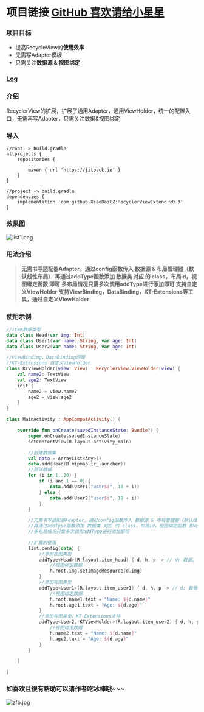 # 项目链接 [GitHub 喜欢请给小星星](https://github.com/XiaoBaiCZ/RecyclerViewExtend/)
### 项目目标
- 提高RecycleView的**使用效率**
- 无需写Adapter模板
- 只需关注**数据源 & 视图绑定**

### [Log](https://github.com/XiaoBaiCZ/RecyclerViewExtend/tree/master/log)

### 介绍
RecyclerView的扩展，扩展了通用Adapter，通用ViewHolder，统一的配置入口，无需再写Adapter，只需关注数据&视图绑定

### 导入
~~~
//root -> build.gradle
allprojects {
    repositories {
        ...
        maven { url 'https://jitpack.io' }
    }
}
~~~
~~~
//project -> build.gradle
dependencies {
    implementation 'com.github.XiaoBaiCZ:RecyclerViewExtend:v0.3'
}
~~~

### 效果图
![list1.png](https://upload-images.jianshu.io/upload_images/4191132-ad053b8c9f96acff.png?imageMogr2/auto-orient/strip%7CimageView2/2/w/1240)

### 用法介绍
> **无需书写适配器Adapter，通过config函数传入 数据源 & 布局管理器（默认线性布局）**
> **再通过addType函数添加 数据类 对应 的 class，布局id，视图绑定函数 即可**
> **多布局情况只需多次调用addType进行添加即可**
> **支持自定义ViewHolder**
> **支持ViewBinding，DataBinding，KT-Extensions等工具，通过自定义ViewHolder**

### 使用示例
~~~ Kotlin
//item数据类型
data class Head(var img: Int)
data class User1(var name: String, var age: Int)
data class User2(var name: String, var age: Int)

//ViewBinding，DataBinding同理
//KT-Extensions 自定义ViewHolder
class KTViewHolder(view: View) : RecyclerView.ViewHolder(view) {
    val name2: TextView
    val age2: TextView
    init {
        name2 = view.name2
        age2 = view.age2
    }
}

class MainActivity : AppCompatActivity() {

    override fun onCreate(savedInstanceState: Bundle?) {
        super.onCreate(savedInstanceState)
        setContentView(R.layout.activity_main)

        //创建数据集
        val data = ArrayList<Any>()
        data.add(Head(R.mipmap.ic_launcher))
        //测试数据
        for (i in 1..20) {
            if (i and 1 == 0) {
                data.add(User1("user$i", 18 + i))
            } else {
                data.add(User2("user$i", 18 + i))
            }
        }

        //无需书写适配器Adapter，通过config函数传入 数据源 & 布局管理器（默认线性布局）
        //再通过addType函数添加 数据类 对应 的 class，布局id，视图绑定函数 即可
        //多布局情况只需多次调用addType进行添加即可

        //扩展的使用
        list.config(data) {
            //添加视图类型
            addType<Head>(R.layout.item_head) { d, h, p -> // d: 数据, h: viewholder, p: 下标
                //视图绑定数据
                h.root.img.setImageResource(d.img)
            }
            //添加视图类型
            addType<User1>(R.layout.item_user1) { d, h, p -> // d: 数据, h: viewholder, p: 下标
                //视图绑定数据
                h.root.name1.text = "Name: ${d.name}"
                h.root.age1.text = "Age: ${d.age}"
            }
            //添加视图类型，KT-Extensions支持
            addType<User2, KTViewHolder>(R.layout.item_user2) { d, h, p -> // d: 数据, h: viewholder, p: 下标
                //视图绑定数据
                h.name2.text = "Name: ${d.name}"
                h.age2.text = "Age: ${d.age}"
            }
        }

    }

}
~~~

### 如喜欢且很有帮助可以请作者吃冰棒哦~~~
![zfb.jpg](https://upload-images.jianshu.io/upload_images/4191132-ba6603f3825d069f.jpg?imageMogr2/auto-orient/strip%7CimageView2/2/w/1240)

